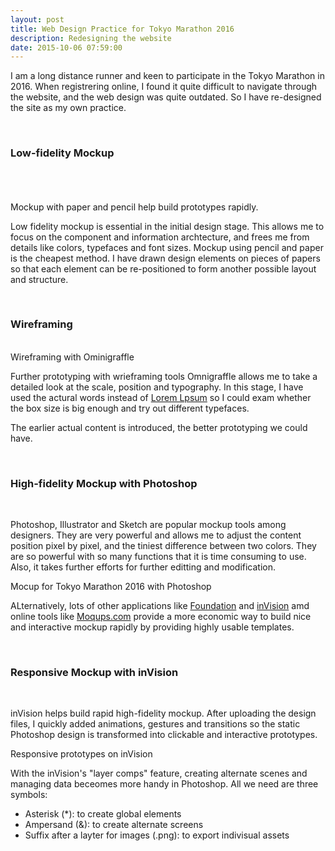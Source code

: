 ```yaml
---
layout: post
title: Web Design Practice for Tokyo Marathon 2016 
description: Redesigning the website 
date: 2015-10-06 07:59:00
---
```


I am a long distance runner and keen to participate in the Tokyo Marathon in 2016. When registrering online, I found it quite difficult to navigate through the website, and the web design was quite outdated. So I have re-designed the site as my own practice.

<br/>
<h3> Low-fidelity Mockup </h3>
<br/>

<div class="img_row">
	<img class="col one" src="{{ site.baseurl }}/img/design/mockup01.jpg" alt="" title="example image"/>
	<img class="col one" src="{{ site.baseurl }}/img/design/mockup02.jpg" alt="" title="example image"/>
	<img class="col one" src="{{ site.baseurl }}/img/design/mockup03.jpg" alt="" title="example image"/>
</div>
<div class="img_row">
	<img class="col one" src="{{ site.baseurl }}/img/design/mockup04.jpg" alt="" title="example image"/>
	<img class="col one" src="{{ site.baseurl }}/img/design/mockup05.jpg" alt="" title="example image"/>
	<img class="col one" src="{{ site.baseurl }}/img/design/mockup06.jpg" alt="" title="example image"/>
</div>
<div class="col three caption">
	Mockup with paper and pencil help build prototypes rapidly.
</div>

Low fidelity mockup is essential in the initial design stage. This allows me to focus on the component and information archtecture, and frees me from details like colors, typefaces and font sizes. Mockup using pencil and paper is the cheapest method. I have drawn design elements on pieces of papers so that each element can be re-positioned to form another possible layout and structure. 

<br/>
<h3> Wireframing </h3>
<br/>

<div>
	<img class="col three" src="{{ site.baseurl }}/img/design/tokyo-marathon-wireframing.png" alt="" title="example image"/>
</div>
<div class="col three caption">
	Wireframing with Ominigraffle
</div>

Further prototyping with wrieframing tools Omnigraffle allows me to take a detailed look at the scale, position and typography. In this stage, I have used the actural words instead of <a href="http://www.lipsum.com/">Lorem Lpsum</a> so I could exam whether the box size is big enough and try out different typefaces. 

The earlier actual content is introduced, the better prototyping we could have.


&nbsp;
<h3> High-fidelity Mockup with Photoshop </h3>
<br/>

Photoshop, Illustrator and Sketch are popular mockup tools among designers. They are very powerful and allows me to adjust the content position pixel by pixel, and the tiniest difference between two colors. They are so powerful with so many functions that it is time consuming to use. Also, it takes further efforts for further editting and modification. 

<div>
	<img class="col three" src="{{ site.baseurl }}/img/design/tokyo-marathon-web.jpg" alt="" title="example image"/>
</div>
<div class="col three caption">
	Mocup for Tokyo Marathon 2016 with Photoshop
</div>

ALternatively, lots of other applications like <a href="http://foundation.zurb.com/">Foundation</a> and <a href="http://www.invisionapp.com/">inVision</a> amd online tools like <a href="https://moqups.com/"> Moqups.com</a> provide a more economic way to build nice and interactive mockup rapidly by providing highly usable templates. 

&nbsp;
<h3> Responsive Mockup with inVision </h3>
<br/>

inVision helps build rapid high-fidelity mockup. After uploading the design files, I quickly added animations, gestures and transitions so the static Photoshop design is transformed into clickable and interactive prototypes.

<div>
	<img class="col three" src="{{ site.baseurl }}/img/design/marathon-invision.png" alt="" title="example image"/>
</div>

<div class="col three caption">
	Responsive prototypes on inVision
</div>

With the inVision's "layer comps" feature, creating alternate scenes and managing data beceomes more handy in Photoshop. All we need are three symbols:

<ul>
	<li>Asterisk (*): to create global elements</li>
	<li>Ampersand (&): to create alternate screens</li>
	<li>Suffix after a layter for images (.png): to export indivisual assets</li>
</ul> 